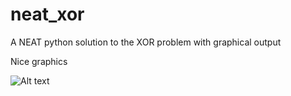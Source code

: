 # neat_xor
A NEAT python solution to the XOR problem with graphical output

Nice graphics

![Alt text](winner_net.pngraw=true "Title")
